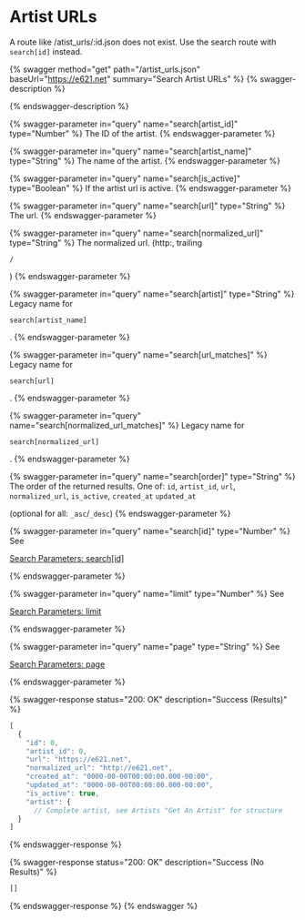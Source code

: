# Artist URLs

A route like /atist\_urls/:id.json does not exist. Use the search route with `search[id]` instead.

{% swagger method="get" path="/artist_urls.json" baseUrl="https://e621.net" summary="Search Artist URLs" %}
{% swagger-description %}

{% endswagger-description %}

{% swagger-parameter in="query" name="search[artist_id]" type="Number" %}
The ID of the artist.
{% endswagger-parameter %}

{% swagger-parameter in="query" name="search[artist_name]" type="String" %}
The name of the artist.
{% endswagger-parameter %}

{% swagger-parameter in="query" name="search[is_active]" type="Boolean" %}
If the artist url is active.
{% endswagger-parameter %}

{% swagger-parameter in="query" name="search[url]" type="String" %}
The url.
{% endswagger-parameter %}

{% swagger-parameter in="query" name="search[normalized_url]" type="String" %}
The normalized url. (http:, trailing 

`/`

)
{% endswagger-parameter %}

{% swagger-parameter in="query" name="search[artist]" type="String" %}
Legacy name for 

`search[artist_name]`

.
{% endswagger-parameter %}

{% swagger-parameter in="query" name="search[url_matches]" %}
Legacy name for 

`search[url]`

.
{% endswagger-parameter %}

{% swagger-parameter in="query" name="search[normalized_url_matches]" %}
Legacy name for 

`search[normalized_url]`

.
{% endswagger-parameter %}

{% swagger-parameter in="query" name="search[order]" type="String" %}
The order of the returned results. One of: `id`, `artist_id`, `url`, `normalized_url`, `is_active`, `created_at` `updated_at`&#x20;

(optional for all: `_asc`/`_desc`)
{% endswagger-parameter %}

{% swagger-parameter in="query" name="search[id]" type="Number" %}
See 

[Search Parameters: search\[id\]](../common/search-parameters.md#search-id)


{% endswagger-parameter %}

{% swagger-parameter in="query" name="limit" type="Number" %}
See 

[Search Parameters: limit](../common/search-parameters.md#limit)


{% endswagger-parameter %}

{% swagger-parameter in="query" name="page" type="String" %}
See 

[Search Parameters: page](../common/search-parameters.md#page)


{% endswagger-parameter %}

{% swagger-response status="200: OK" description="Success (Results)" %}
```javascript
[
  {
    "id": 0,
    "artist_id": 0,
    "url": "https://e621.net",
    "normalized_url": "http://e621.net",
    "created_at": "0000-00-00T00:00:00.000-00:00",
    "updated_at": "0000-00-00T00:00:00.000-00:00",
    "is_active": true,
    "artist": {
      // Complete artist, see Artists "Get An Artist" for structure
  }
]
```
{% endswagger-response %}

{% swagger-response status="200: OK" description="Success (No Results)" %}
```javascript
[]
```
{% endswagger-response %}
{% endswagger %}
